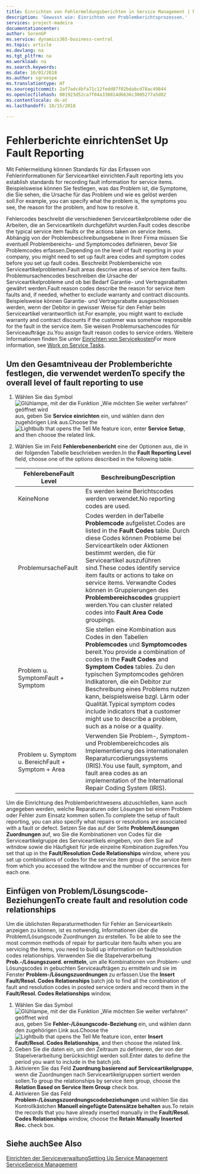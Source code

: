 ```yaml
---
title: Einrichten von Fehlermeldungsberichten in Service Management | Microsoft Docs
description: 'Gewusst wie: Einrichten von Problemberichtsprozessen.'
services: project-madeira
documentationcenter: 
author: SorenGP
ms.service: dynamics365-business-central
ms.topic: article
ms.devlang: na
ms.tgt_pltfrm: na
ms.workload: na
ms.search.keywords: 
ms.date: 10/01/2018
ms.author: sgroespe
ms.translationtype: HT
ms.sourcegitcommit: 2af7adc4bfa71c12fedd87f02bdabcd78ac49844
ms.openlocfilehash: 001923d52ca7f04a338814d6636c3005277a5d02
ms.contentlocale: de-at
ms.lasthandoff: 10/15/2018

---
```


# <a name="set-up-fault-reporting"></a><span data-ttu-id="21ac6-103">Fehlerberichte einrichten</span><span class="sxs-lookup"><span data-stu-id="21ac6-103">Set Up Fault Reporting</span></span>
<span data-ttu-id="21ac6-104">Mit Fehlermeldung können Standards für das Erfassen von Fehlerinformationen für Serviceartikel einrichten.</span><span class="sxs-lookup"><span data-stu-id="21ac6-104">Fault reporting lets you establish standards for recording fault information for service items.</span></span> <span data-ttu-id="21ac6-105">Beispielsweise können Sie festlegen, was das Problem ist, die Symptome, die Sie sehen, die Ursache für das Problem und wie es gelöst werden soll.</span><span class="sxs-lookup"><span data-stu-id="21ac6-105">For example, you can specify what the problem is, the symptoms you see, the reason for the problem, and how to resolve it.</span></span>  

<span data-ttu-id="21ac6-106">Fehlercodes beschreibt die verschiedenen Serviceartikelprobleme oder die Arbeiten, die an Serviceartikeln durchgeführt wurden.</span><span class="sxs-lookup"><span data-stu-id="21ac6-106">Fault codes describe the typical service item faults or the actions taken on service items.</span></span> <span data-ttu-id="21ac6-107">Abhängig von der Problembeschreibungsebene in Ihrer Firma müssen Sie eventuell Problembereichs- und Symptomcodes definieren, bevor Sie Problemcodes erfassen.</span><span class="sxs-lookup"><span data-stu-id="21ac6-107">Depending on the level of fault reporting in your company, you might need to set up fault area codes and symptom codes before you set up fault codes.</span></span> <span data-ttu-id="21ac6-108">Beschreibt Problembereiche von Serviceartikelproblemen.</span><span class="sxs-lookup"><span data-stu-id="21ac6-108">Fault areas descrive areas of service item faults.</span></span> <span data-ttu-id="21ac6-109">Problemursachencodes beschreiben die Ursache der Serviceartikelprobleme und ob bei Bedarf Garantie- und Vertragsrabatten gewährt werden.</span><span class="sxs-lookup"><span data-stu-id="21ac6-109">Fault reason codes describe the reason for service item faults and, if needed, whether to exclude warranty and contract discounts.</span></span> <span data-ttu-id="21ac6-110">Beispielsweise können Garantie- und Vertragsrabatte ausgeschlossen werden, wenn der Debitor in gewisser Weise für den Fehler beim Serviceartikel verantwortlich ist.</span><span class="sxs-lookup"><span data-stu-id="21ac6-110">For example, you might want to exclude warranty and contract discounts if the customer was somehow responsible for the fault in the service item.</span></span> <span data-ttu-id="21ac6-111">Sie weisen Problemursachencodes für Serviceaufträge zu.</span><span class="sxs-lookup"><span data-stu-id="21ac6-111">You assign fault reason codes to service orders.</span></span> <span data-ttu-id="21ac6-112">Weitere Informationen finden Sie unter [Einrichten von Servicekosten](service-how-to-work-on-service-tasks.md)</span><span class="sxs-lookup"><span data-stu-id="21ac6-112">For more information, see [Work on Service Tasks](service-how-to-work-on-service-tasks.md).</span></span>  

## <a name="to-specify-the-overall-level-of-fault-reporting-to-use"></a><span data-ttu-id="21ac6-113">Um den Gesamtniveau der Problemberichte festlegen, die verwendet werden</span><span class="sxs-lookup"><span data-stu-id="21ac6-113">To specify the overall level of fault reporting to use</span></span>
1. <span data-ttu-id="21ac6-114">Wählen Sie das Symbol ![Glühlampe, mit der die Funktion „Wie möchten Sie weiter verfahren“ geöffnet wird](media/ui-search/search_small.png "Wie möchten Sie weiter verfahren?") aus, geben Sie **Service einrichten** ein, und wählen dann den zugehörigen Link aus.</span><span class="sxs-lookup"><span data-stu-id="21ac6-114">Choose the ![Lightbulb that opens the Tell Me feature](media/ui-search/search_small.png "Tell me what you want to do") icon, enter **Service Setup**, and then choose the related link.</span></span>
2. <span data-ttu-id="21ac6-115">Wählen Sie im Feld **Fehlerebenenbericht** eine der Optionen aus, die in der folgenden Tabelle beschrieben werden.</span><span class="sxs-lookup"><span data-stu-id="21ac6-115">In the **Fault Reporting Level** field, choose one of the options described in the following table.</span></span>  

    |<span data-ttu-id="21ac6-116">**Fehlerebene**</span><span class="sxs-lookup"><span data-stu-id="21ac6-116">**Fault Level**</span></span>|<span data-ttu-id="21ac6-117">**Beschreibung**</span><span class="sxs-lookup"><span data-stu-id="21ac6-117">**Description**</span></span>|  
    |------------|-------------|  
    |<span data-ttu-id="21ac6-118">Keine</span><span class="sxs-lookup"><span data-stu-id="21ac6-118">None</span></span> | <span data-ttu-id="21ac6-119">Es werden keine Berichtscodes werden verwendet.</span><span class="sxs-lookup"><span data-stu-id="21ac6-119">No reporting codes are used.</span></span>|  
    |<span data-ttu-id="21ac6-120">Problemursache</span><span class="sxs-lookup"><span data-stu-id="21ac6-120">Fault</span></span> | <span data-ttu-id="21ac6-121">Codes werden in derTabelle **Problemcode** aufgelistet.</span><span class="sxs-lookup"><span data-stu-id="21ac6-121">Codes are listed in the **Fault Codes** table.</span></span> <span data-ttu-id="21ac6-122">Durch diese Codes können Probleme bei Serviceartikeln oder Aktionen bestimmt werden, die für Serviceartikel auszuführen sind.</span><span class="sxs-lookup"><span data-stu-id="21ac6-122">These codes identify service item faults or actions to take on service items.</span></span> <span data-ttu-id="21ac6-123">Verwandte Codes können in Gruppierungen des **Problembereichscodes** gruppiert werden.</span><span class="sxs-lookup"><span data-stu-id="21ac6-123">You can cluster related codes into **Fault Area Code** groupings.</span></span>|  
    |<span data-ttu-id="21ac6-124">Problem u. Symptom</span><span class="sxs-lookup"><span data-stu-id="21ac6-124">Fault + Symptom</span></span> | <span data-ttu-id="21ac6-125">Sie stellen eine Kombination aus Codes in den Tabellen **Problemcodes** und **Symptomcodes** bereit.</span><span class="sxs-lookup"><span data-stu-id="21ac6-125">You provide a combination of codes in the **Fault Codes** and **Symptom Codes** tables.</span></span> <span data-ttu-id="21ac6-126">Zu den typischen Symptomcodes gehören Indikatoren, die ein Debitor zur Beschreibung eines Problems nutzen kann, beispielsweise bzgl. Lärm oder Qualität.</span><span class="sxs-lookup"><span data-stu-id="21ac6-126">Typical symptom codes include indicators that a customer might use to describe a problem, such as a noise or a quality.</span></span>|  
    |<span data-ttu-id="21ac6-127">Problem u. Symptom u. Bereich</span><span class="sxs-lookup"><span data-stu-id="21ac6-127">Fault + Symptom + Area</span></span> | <span data-ttu-id="21ac6-128">Verwenden Sie Problem-, Symptom- und Problembereichcodes als Implementierung des internationalen Reparaturcodierungssystems (IRIS).</span><span class="sxs-lookup"><span data-stu-id="21ac6-128">You use fault, symptom, and fault area codes as an implementation of the International Repair Coding System (IRIS).</span></span>|  

<span data-ttu-id="21ac6-129">Um die Einrichtung des Problemberichtwesens abzuschließen, kann auch angegeben werden, welche Reparaturen oder Lösungen bei einem Problem oder Fehler zum Einsatz kommen sollen.</span><span class="sxs-lookup"><span data-stu-id="21ac6-129">To complete the setup of fault reporting, you can also specify what repairs or resolutions are associated with a fault or defect.</span></span> <span data-ttu-id="21ac6-130">Setzen Sie das auf der Seite **Problem/Lösungen Zuordnungen** auf, wo Sie die Kombinationen von Codes für die Serviceartikelgruppe des Serviceartikels eingeben, von dem Sie auf witndow sowie die Häufigkeit für jede einzelne Kombination zugreifen.</span><span class="sxs-lookup"><span data-stu-id="21ac6-130">You set that up in the **Fault/Resolution Code Relationships** window, where you set up combinations of codes for the service item group of the service item from which you accessed the witndow and the number of occurrences for each one.</span></span>

## <a name="to-create-fault-and-resolution-code-relationships"></a><span data-ttu-id="21ac6-131">Einfügen von Problem/Lösungscode-Beziehungen</span><span class="sxs-lookup"><span data-stu-id="21ac6-131">To create fault and resolution code relationships</span></span>
<span data-ttu-id="21ac6-132"><!--this needs to go in a working with topic-->Um die üblichsten Reparaturmethoden für Fehler an Serviceartikeln anzeigen zu können, ist es notwendig, Informationen über die Problem/Lösungscode Zuordnungen zu erstellen.</span><span class="sxs-lookup"><span data-stu-id="21ac6-132"><!--this needs to go in a working with topic--> To be able to see the most common methods of repair for particular item faults when you are servicing the items, you need to build up information on fault/resolution codes relationships.</span></span> <span data-ttu-id="21ac6-133">Verwenden Sie die Stapelverarbeitung **Prob.-/Lösungszuord. ermitteln**, um alle Kombinationen von Problem- und Lösungscodes in gebuchten Serviceaufträgen zu ermitteln und sie im Fenster **Problem-/Lösungszuordnungen** zu erfassen.</span><span class="sxs-lookup"><span data-stu-id="21ac6-133">Use the **Insert Fault/Resol. Codes Relationships** batch job to find all the combination of fault and resolution codes in posted service orders and record them in the **Fault/Resol. Codes Relationships** window.</span></span>

1. <span data-ttu-id="21ac6-134">Wählen Sie das Symbol ![Glühlampe, mit der die Funktion „Wie möchten Sie weiter verfahren“ geöffnet wird](media/ui-search/search_small.png "Wie möchten Sie weiter verfahren?") aus, geben Sie **Fehler-/Lösungscode-Beziehung** ein, und wählen dann den zugehörigen Link aus.</span><span class="sxs-lookup"><span data-stu-id="21ac6-134">Choose the ![Lightbulb that opens the Tell Me feature](media/ui-search/search_small.png "Tell me what you want to do") icon, enter **Insert Fault/Resol. Codes Relationships**, and then choose the related link.</span></span>  
2. <span data-ttu-id="21ac6-135">Geben Sie die daten ein, um den Zeitraum zu definieren, der von der Stapelverarbeitung berücksichtigt werden soll.</span><span class="sxs-lookup"><span data-stu-id="21ac6-135">Enter dates to define the period you want to include in the batch job.</span></span>  
3. <span data-ttu-id="21ac6-136">Aktivieren Sie das Feld **Zuordnung basierend auf Serviceartikelgruppe**, wenn die Zuordnungen nach Serviceartikelgruppen sortiert werden sollen.</span><span class="sxs-lookup"><span data-stu-id="21ac6-136">To group the relationships by service item group, choose the **Relation Based on Service Item Group** check box.</span></span>  
4. <span data-ttu-id="21ac6-137">Aktivieren Sie das Feld **Problem-/Lösungszuordnungscodebeziehungen** und wählen Sie das Kontrollkästchen **Manuell eingefügte Datensätze behalten** aus.</span><span class="sxs-lookup"><span data-stu-id="21ac6-137">To retain the records that you have already inserted manually in the **Fault/Resol. Codes Relationships** window, choose the **Retain Manually Inserted Rec.** check box.</span></span>  

## <a name="see-also"></a><span data-ttu-id="21ac6-138">Siehe auch</span><span class="sxs-lookup"><span data-stu-id="21ac6-138">See Also</span></span>
[<span data-ttu-id="21ac6-139">Einrichten der Serviceverwaltung</span><span class="sxs-lookup"><span data-stu-id="21ac6-139">Setting Up Service Management</span></span>](service-setup-service.md)  
[<span data-ttu-id="21ac6-140">Service</span><span class="sxs-lookup"><span data-stu-id="21ac6-140">Service Management</span></span>](service-service.md)  

